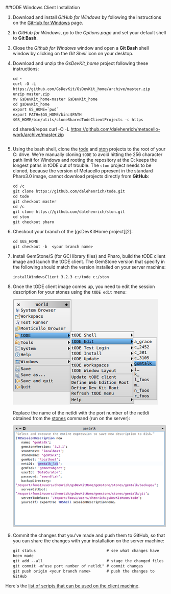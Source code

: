 ##tODE Windows Client Installation

1. Download and install *GitHub for Windows* by following the instructions on the [GitHub for Windows][1] page.

2. In *GitHub for Windows*, go to the *Options page* and set your default shell to **Git Bash**.

3. Close the *Github for Windows* window and open a **Git Bash** shell window by clicking on the *Git Shell* icon on your desktop.

4. Download and unzip the *GsDevKit_home* project following these instructions:

   ```Shell
   cd ~
   curl -O -L https://github.com/GsDevKit/GsDevKit_home/archive/master.zip
   unzip master.zip
   mv GsDevKit_home-master GsDevKit_home
   cd gsDevKit_home
   export GS_HOME=`pwd`
   export PATH=$GS_HOME/bin:$PATH
   $GS_HOME/bin/utils/cloneSharedTodeClientProjects -c https
   ```


   cd shared/repos
   curl -O -L https://github.com/dalehenrich/metacello-work/archive/master.zip
   ```

5. Using the bash shell, clone the [tode][3] and [ston][8] projects to the root of your C: drive. 
   We're manually cloning `tODE` to avoid hitting the 256 character path limit for Windows and rooting the repository at the C: keeps the longest paths in tODE out of trouble. The `ston` project needs to be cloned, because the version of Metacello ppresent in the standard Pharo3.0 image, cannot download projects directly from **GitHub**:

   ```Shell
   cd /c
   git clone https://github.com/dalehenrich/tode.git
   cd tode
   git checkout master
   cd /c
   git clone https://github.com/dalehenrich/ston.git
   cd ston
   git checkout pharo
   ```

5. Checkout your branch of the [gsDevKitHome project][2]:

   ```Shell
   cd $GS_HOME
   git checkout -b  <your branch name>
   ```

6. Install GemStone/S (for GCI library files) and Pharo, build the tODE client image and launch the tODE client. The GemStone version that specify in the following should match the version installed on your server machine:

   ```Shell
   installWindowsClient 3.2.3 c:/tode c:/ston
   ```

4. Once the tODE client image comes up, you need to edit the session description for your stones using the `tODE edit` menu:

   ![edit description menu][4]

   Replace the name of the netldi with the port number of the netldi obtained from the [stones][6] command (run on the server):

   ![description workspace][5]

5. Commit the changes that you've made and push them to GitHub, so that you can share the changes with your installation on the server machine:

   ```Shell
   git status                               # see what changes have been made
   git add --all                            # stage the changed files
   git commit -m"use port number of netldi" # commit changes
   git push origin <your branch name>       # push the changes to GitHub
   ```

Here's the [list of scripts that can be used on the client machine][7].

[1]: https://windows.github.com/

[3]: https://github.com/dalehenrich/tode
[4]: images/editDescription.png
[5]: images/descriptionWorkspace.png
[6]: ../bin/stones
[7]: ../bin/windows/README.md#gsdevkit-windows-client-scripts
[8]: https://github.com/dalehenrich/ston
